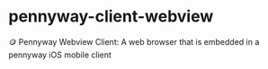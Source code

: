 # pennyway-client-webview

🪙 Pennyway Webview Client: A web browser that is embedded in a pennyway iOS mobile client
